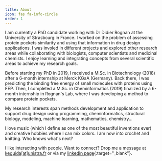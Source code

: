```yaml
---
title: About
icon: fas fa-info-circle
order: 1
---
```


I am currently a PhD candidate working with Dr Didier Rognan at the University of Strasbourg in France. I worked on the problem of assessing protein pockets similarity and using that information in drug design applications. I was involed in different projects and explored other research areas while collaborating with biologists, computer scientists and medicinal chemists. I enjoy learning and integrating concepts from several scientific areas to achieve my research goals.<br>

Before starting my PhD in 2019, I received a M.Sc. in Biotechnology (2018) after a 6-month internship at Merck KGaA (Germany). Back there, I was predicting the binding free energy of small molecules with proteins using FEP. Then, I completed a M.Sc. in Cheminformatics (2019) finalized by a 6-month internship in Rognan's Lab, where I was developing a method to compare protein pockets.<br>

My research interests span methods development and application to support drug design using programming, cheminformatics, structural biology, modeling, machine learning, mathematics, chemistry...

I love music (which I define as one of the most beautiful inventions ever) and creative hobbies where I can mix colors. I am now into crochet and knitting. Who knows what's next?


I like interacting with people. Want to connect? Drop me a message at [keguida[at]unistra.fr](mailto:keguida@unistra.fr) or via my [linkedin page](https://fr.linkedin.com/in/merveille-eguida){:target="\_blank"}.